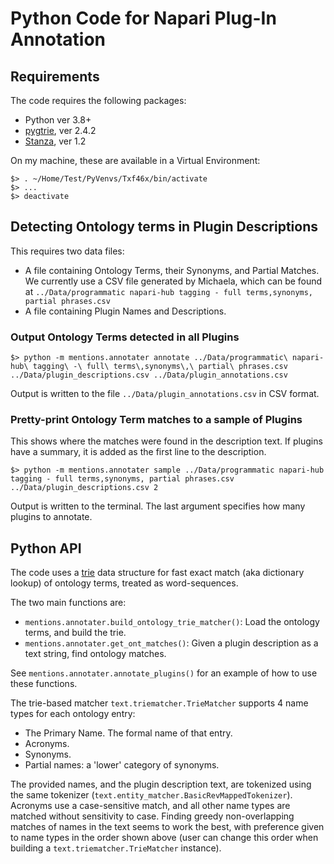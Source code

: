 # Python Code for Napari Plug-In Annotation

## Requirements

The code requires the following packages:

* Python ver 3.8+
* [pygtrie](https://github.com/google/pygtrie), ver 2.4.2
* [Stanza](https://stanfordnlp.github.io/stanza/index.html), ver 1.2

On my machine, these are available in a Virtual Environment:

```
$> . ~/Home/Test/PyVenvs/Txf46x/bin/activate
$> ...
$> deactivate
```

## Detecting Ontology terms in Plugin Descriptions

This requires two data files:
* A file containing Ontology Terms, their Synonyms, and Partial Matches. 
  We currently use a CSV file generated by Michaela, which can be found at `../Data/programmatic napari-hub tagging - full terms,synonyms, partial phrases.csv`
* A file containing Plugin Names and Descriptions.

### Output Ontology Terms detected in all Plugins

```
$> python -m mentions.annotater annotate ../Data/programmatic\ napari-hub\ tagging\ -\ full\ terms\,synonyms\,\ partial\ phrases.csv ../Data/plugin_descriptions.csv ../Data/plugin_annotations.csv
```

Output is written to the file `../Data/plugin_annotations.csv` in CSV format.


### Pretty-print Ontology Term matches to a sample of Plugins

This shows where the matches were found in the description text. If plugins have a summary, it is added as the first line to the description.

```
$> python -m mentions.annotater sample ../Data/programmatic napari-hub tagging - full terms,synonyms, partial phrases.csv ../Data/plugin_descriptions.csv 2
```

Output is written to the terminal. The last argument specifies how many plugins to annotate.


## Python API

The code uses a [trie](https://en.wikipedia.org/wiki/Trie) data structure for fast exact match (aka dictionary lookup) 
of ontology terms, treated as word-sequences. 

The two main functions are:

* `mentions.annotater.build_ontology_trie_matcher()`: Load the ontology terms, and build the trie.
* `mentions.annotater.get_ont_matches()`: Given a plugin description as a text string, find ontology matches.

See `mentions.annotater.annotate_plugins()` for an example of how to use these functions.

The trie-based matcher `text.triematcher.TrieMatcher` supports 4 name types for each ontology entry:

* The Primary Name. The formal name of that entry.
* Acronyms.
* Synonyms.
* Partial names: a 'lower' category of synonyms.

The provided names, and the plugin description text, are tokenized using the same tokenizer 
(`text.entity_matcher.BasicRevMappedTokenizer`). Acronyms use a case-sensitive match, and all other name types are
matched without sensitivity to case. Finding greedy non-overlapping matches of names in the text seems to work the
best, with preference given to name types in the order shown above (user can change this order when building a 
`text.triematcher.TrieMatcher` instance).
